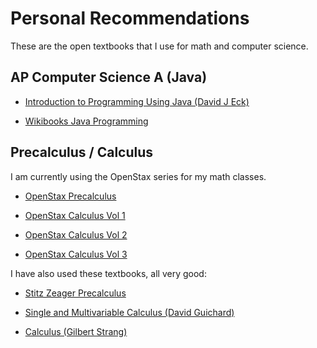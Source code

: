 # Personal Recommendations

These are the open textbooks that I use for math and computer
science.

## AP Computer Science A (Java)

* <a href="http://math.hws.edu/javanotes" target="_blank">Introduction to Programming Using Java (David J Eck)</a>

* <a href="https://en.wikibooks.org/wiki/Java_Programming" target="_blank">Wikibooks Java Programming</a>

## Precalculus / Calculus

I am currently using the OpenStax series for my math classes.

* <a href="https://openstax.org/details/books/precalculus" target="_blank">OpenStax Precalculus</a>

* <a href="https://openstax.org/details/books/calculus-volume-1" target="_blank">OpenStax Calculus Vol 1</a>

* <a href="https://openstax.org/details/books/calculus-volume-2" target="_blank">OpenStax Calculus Vol 2</a>

* <a href="https://openstax.org/details/books/calculus-volume-3" target="_blank">OpenStax Calculus Vol 3</a>

I have also used these textbooks, all very good:

* <a href="https://www.stitz-zeager.com" target="_blank">Stitz Zeager Precalculus</a>

* <a href="https://www.whitman.edu/mathematics/calculus_online/" target="_blank">Single and Multivariable Calculus (David Guichard)</a>

* <a href="https://ocw.mit.edu/resources/res-18-001-calculus-online-textbook-spring-2005/textbook/" target="_blank">Calculus (Gilbert Strang)</a>



